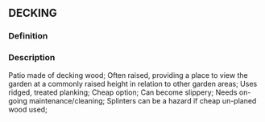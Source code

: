 ## DECKING
### Definition


### Description
Patio made of decking wood;
Often raised, providing a place to view the garden at a commonly raised height in relation to other garden areas;
Uses ridged, treated planking;
Cheap option;
Can become slippery;
Needs on-going maintenance/cleaning;
Splinters can be a hazard if cheap un-planed wood used;

